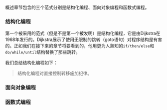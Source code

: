 概述章节包含的三个范式分别是结构化编程、面向对象编程和函数式编程。

### 结构化编程
第一个被采用的范式（但是不是第一个被发明）是结构化编程，它是由Dijkstra在1968年发行的。Dijkstra展示了使用无限制的跳转（goto语句）对程序结构是有害的。正如我们在接下来的章节将要看到的，他用更为人熟知的`if/then/else`和`do/while/until`结构替换了那些跳转。

我们总结结构化编程如下：
> 结构化编程对直接控制转移施加纪律。
 

### 面向对象编程
### 函数式编程

